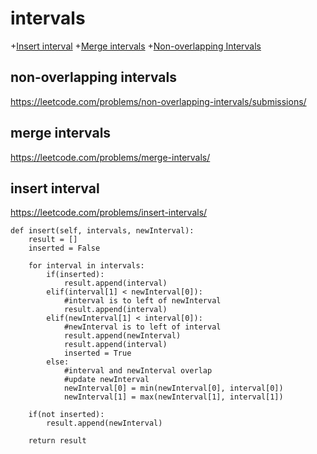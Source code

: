 # intervals
+[Insert interval](#insert-interval)
+[Merge intervals](#merge-intervals)
+[Non-overlapping Intervals](#non-overlapping-intervals)

## non-overlapping intervals

https://leetcode.com/problems/non-overlapping-intervals/submissions/

## merge intervals

https://leetcode.com/problems/merge-intervals/

## insert interval

https://leetcode.com/problems/insert-intervals/
    
    
    def insert(self, intervals, newInterval):
        result = []
        inserted = False
        
        for interval in intervals:
            if(inserted):
                result.append(interval)
            elif(interval[1] < newInterval[0]):
                #interval is to left of newInterval
                result.append(interval)
            elif(newInterval[1] < interval[0]):
                #newInterval is to left of interval
                result.append(newInterval)
                result.append(interval)
                inserted = True
            else:
                #interval and newInterval overlap
                #update newInterval
                newInterval[0] = min(newInterval[0], interval[0])
                newInterval[1] = max(newInterval[1], interval[1])
        
        if(not inserted):
            result.append(newInterval)
        
        return result
        


